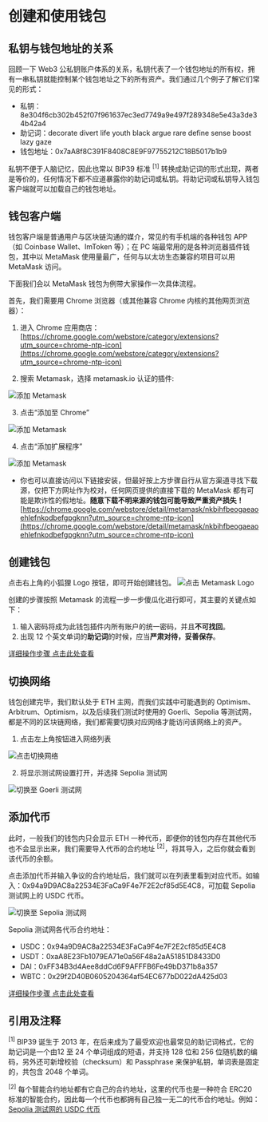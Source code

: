 # 创建和使用钱包

## 私钥与钱包地址的关系

回顾一下 Web3 公私钥账户体系的关系，私钥代表了一个钱包地址的所有权，拥有一串私钥就能控制某个钱包地址之下的所有资产。我们通过几个例子了解它们常见的形式：

- 私钥：8e304f6cb302b452f07f961637ec3ed7749a9e497f289348e5e43a3de34b42a4
- 助记词：decorate divert life youth black argue rare define sense boost lazy gaze
- 钱包地址：0x7aA8f8C391F8408C8E9F97755212C18B5017b1b9

私钥不便于人脑记忆，因此也常以 BIP39 标准 <sup>[1]</sup> 转换成助记词的形式出现，两者是等价的，任何情况下都不应道暴露你的助记词或私钥。将助记词或私钥导入钱包客户端就可以加载自己的钱包地址。

## 钱包客户端

钱包客户端是普通用户与区块链沟通的媒介，常见的有手机端的各种钱包 APP（如 Coinbase Wallet、ImToken 等）；在 PC 端最常用的是各种浏览器插件钱包，其中以 MetaMask 使用量最广，任何与以太坊生态兼容的项目可以用 MetaMask 访问。

下面我们会以 MetaMask 钱包为例带大家操作一次具体流程。

首先，我们需要用 Chrome 浏览器（或其他兼容 Chrome 内核的其他网页浏览器）：
1. 进入 Chrome 应用商店：[https://chrome.google.com/webstore/category/extensions?utm_source=chrome-ntp-icon](https://chrome.google.com/webstore/category/extensions?utm_source=chrome-ntp-icon)

2. 搜索 Metamask，选择 metamask.io 认证的插件:

![添加 Metamask](images/Chrome1.png)

3. 点击“添加至 Chrome”

![添加 Metamask](images/Chrome2.png)

4. 点击“添加扩展程序”

![添加 Metamask](images/Chrome3.png)


- 你也可以直接访问以下链接安装，但最好按上方步骤自行从官方渠道寻找下载源，仅把下方网址作为校对，任何网页提供的直接下载的 MetaMask 都有可能是欺诈性的假地址。**随意下载不明来源的钱包可能导致严重资产损失！**[https://chrome.google.com/webstore/detail/metamask/nkbihfbeogaeaoehlefnkodbefgpgknn?utm_source=chrome-ntp-icon](https://chrome.google.com/webstore/detail/metamask/nkbihfbeogaeaoehlefnkodbefgpgknn?utm_source=chrome-ntp-icon)


## 创建钱包

点击右上角的小狐狸 Logo 按钮，即可开始创建钱包。
![点击 Metamask Logo](images/Metamask1.png)

创建的步骤按照 Metamask 的流程一步一步傻瓜化进行即可，其主要的关键点如下：

1. 输入密码将成为此钱包插件内所有账户的统一密码，并且**不可找回**。
2. 出现 12 个英文单词的**助记词**的时候，应当**严肃对待，妥善保存**。

[详细操作步骤 点击此处查看](https://metatraining.buidlerdao.xyz/1-1-7028d9c69ea2442ea56ae580320180f9)

## 切换网络

钱包创建完毕，我们默认处于 ETH 主网，而我们实践中可能遇到的 Optimism、Arbitrum、Optimism，以及后续我们测试时使用的 Goerli、Sepolia 等测试网，都是不同的区块链网络，我们都需要切换对应网络才能访问该网络上的资产。

1. 点击左上角按钮进入网络列表

![点击切换网络](images/Metamask2.png)

2. 将显示测试网设置打开，并选择 Sepolia 测试网

![切换至 Goerli 测试网](images/Metamask3.png)

## 添加代币

此时，一般我们的钱包内只会显示 ETH 一种代币，即便你的钱包内存在其他代币也不会显示出来，我们需要导入代币的合约地址 <sup>[2]</sup>，将其导入，之后你就会看到该代币的余额。

点击添加代币并输入争议的合约地址后，我们就可以在列表里看到对应代币。如输入：0x94a9D9AC8a22534E3FaCa9F4e7F2E2cf85d5E4C8，可加载 Sepolia 测试网上的 USDC 代币。

![切换至 Sepolia 测试网](images/Metamask4.png)

Sepolia 测试网各代币合约地址：
- USDC：0x94a9D9AC8a22534E3FaCa9F4e7F2E2cf85d5E4C8
- USDT：0xaA8E23Fb1079EA71e0a56F48a2aA51851D8433D0
- DAI：0xFF34B3d4Aee8ddCd6F9AFFFB6Fe49bD371b8a357
- WBTC：0x29f2D40B0605204364af54EC677bD022dA425d03


[详细操作步骤 点击此处查看](https://metatraining.buidlerdao.xyz/1-2-7212e781e7874effa144d88dc2a5cbe2)


## 引用及注释

<sup>[1]</sup> BIP39 诞生于 2013 年，在后来成为了最受欢迎也最常见的助记词格式，它的助记词是一个由12 至 24 个单词组成的短语，并支持 128 位和 256 位随机数的编码，另外还可新增校验（checksum）和 Passphrase 来保护私钥，单词表是固定的，共包含 2048 个单词。

<sup>[2]</sup> 每个智能合约地址都有它自己的合约地址，这里的代币也是一种符合 ERC20 标准的智能合约，因此每一个代币也都拥有自己独一无二的代币合约地址。例如：[Sepolia 测试网的 USDC 代币](https://sepolia.etherscan.io/token/0x94a9d9ac8a22534e3faca9f4e7f2e2cf85d5e4c8)